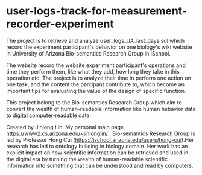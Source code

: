 # user-logs-track-for-measurement-recorder-experiment

The project is to retrieve and analyze user_logs_UA_last_days.sql which record the experiment participant's behavior on one biology's wiki website in University of Arizona Bio-semantics Research Group in iSchool.

The website record the website experiment participant's operations and time they perform them, like what they add, how long 
they take in this operation etc. The project is to analyze their time in perform one action on one task, and the content the parcipant contribute to, which become an important tips for evaluating the value of the design of specific function.

This project belong to the Bio-semantics Research Group which aim to  convert the wealth of human-readable information like human hebavior data to digital computer-readable data.

Created by Jinlong Lin. My personal main page https://www2.cs.arizona.edu/~jinlonglin/ .
Bio-semantics Research Group is led by Professor Hong Cui (https://ischool.arizona.edu/users/hong-cui).Her research has led to ontology building in biology domain. Her work has an explicit impact on how scientific information can be retrieved and used in the digital era by turning the wealth of human-readable scientific information into something that can be understood and read by computers. 
